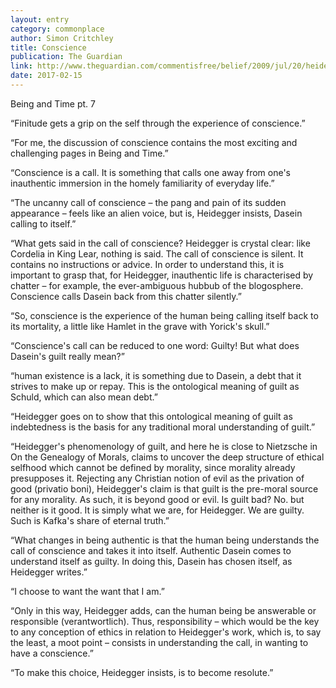 ```yaml
---
layout: entry
category: commonplace
author: Simon Critchley
title: Conscience
publication: The Guardian
link: http://www.theguardian.com/commentisfree/belief/2009/jul/20/heidegger-being-time-critchley
date: 2017-02-15
---
```


Being and Time pt. 7

“Finitude gets a grip on the self through the experience of conscience.”

“For me, the discussion of conscience contains the most exciting and challenging pages in Being and Time.”

“Conscience is a call. It is something that calls one away from one's inauthentic immersion in the homely familiarity of everyday life.”

“The uncanny call of conscience – the pang and pain of its sudden appearance – feels like an alien voice, but is, Heidegger insists, Dasein calling to itself.”

“What gets said in the call of conscience? Heidegger is crystal clear: like Cordelia in King Lear, nothing is said. The call of conscience is silent. It contains no instructions or advice. In order to understand this, it is important to grasp that, for Heidegger, inauthentic life is characterised by chatter – for example, the ever-ambiguous hubbub of the blogosphere. Conscience calls Dasein back from this chatter silently.”

“So, conscience is the experience of the human being calling itself back to its mortality, a little like Hamlet in the grave with Yorick's skull.”

“Conscience's call can be reduced to one word: Guilty! But what does Dasein's guilt really mean?”

“human existence is a lack, it is something due to Dasein, a debt that it strives to make up or repay. This is the ontological meaning of guilt as Schuld, which can also mean debt.”

“Heidegger goes on to show that this ontological meaning of guilt as indebtedness is the basis for any traditional moral understanding of guilt.”

“Heidegger's phenomenology of guilt, and here he is close to Nietzsche in On the Genealogy of Morals, claims to uncover the deep structure of ethical selfhood which cannot be defined by morality, since morality already presupposes it. Rejecting any Christian notion of evil as the privation of good (privatio boni), Heidegger's claim is that guilt is the pre-moral source for any morality. As such, it is beyond good or evil. Is guilt bad? No. but neither is it good. It is simply what we are, for Heidegger. We are guilty. Such is Kafka's share of eternal truth.”

“What changes in being authentic is that the human being understands the call of conscience and takes it into itself. Authentic Dasein comes to understand itself as guilty. In doing this, Dasein has chosen itself, as Heidegger writes.”

“I choose to want the want that I am.”

“Only in this way, Heidegger adds, can the human being be answerable or responsible (verantwortlich). Thus, responsibility – which would be the key to any conception of ethics in relation to Heidegger's work, which is, to say the least, a moot point – consists in understanding the call, in wanting to have a conscience.”

“To make this choice, Heidegger insists, is to become resolute.”
